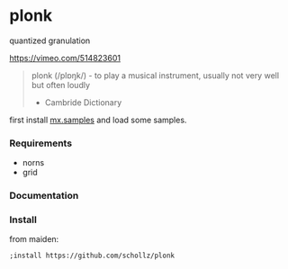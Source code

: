 # plonk

quantized granulation

https://vimeo.com/514823601

> plonk (/plɒŋk/) - to play a musical instrument, usually not very well but often loudly
> - Cambride Dictionary

first install [mx.samples](https://llllllll.co/t/mx-samples/41400) and load some samples.


### Requirements

- norns
- grid

### Documentation


### Install

from maiden:

```
;install https://github.com/schollz/plonk
```

